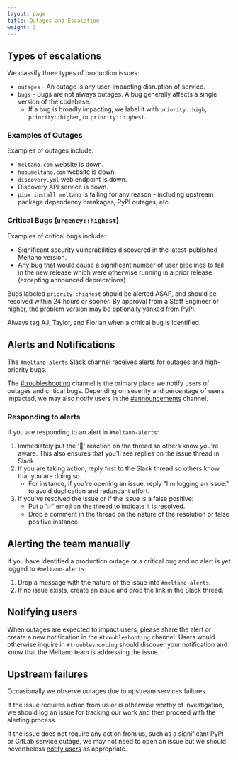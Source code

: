 ```yaml
---
layout: page
title: Outages and Escalation
weight: 3
---
```


## Types of escalations

We classify three types of production issues:

- `outages` - An outage is any user-impacting disruption of service.
- `bugs` - Bugs are not always outages. A bug generally affects a single version of the codebase.
  - If a bug is broadly impacting, we label it with `priority::high`, `priority::higher`, or `priority::highest`.

### Examples of Outages

Examples of outages include:

- `meltano.com` website is down.
- `hub.meltano.com` website is down.
- `discovery.yml` web endpoint is down.
- Discovery API service is down.
- `pipx install meltano` is failing for any reason - including upstream package dependency breakages, PyPI outages, etc.

### Critical Bugs (`urgency::highest`)

Examples of critical bugs include:

- Significant security vulnerabilities discovered in the latest-published Meltano version.
- Any bug that would cause a significant number of user pipelines to fail in the new release which were otherwise running in a prior release (excepting announced deprecations).

Bugs labeled `priority::highest` should be alerted ASAP, and should be resolved within 24 hours or sooner. By approval from a Staff Engineer or higher, the problem version may be optionally yanked from PyPi.

Always tag AJ, Taylor, and Florian when a critical bug is identified.

## Alerts and Notifications

The [`#meltano-alerts`](https://meltano.slack.com/archives/C0320DQTKV5) Slack channel receives alerts for outages and high-priority bugs.

The [#troubleshooting](https://meltano.slack.com/archives/C01TCRBBJD7) channel is the primary place we notify users of outages and critical bugs. Depending on severity and percentage of users impacted, we may also notify users in the [#announcements](https://meltano.slack.com/archives/CFG3C3C66) channel.

### Responding to alerts

If you are responding to an alert in `#meltano-alerts`:

1. Immediately put the '👀' reaction on the thread so others know you're aware. This also ensures that you'll see replies on the issue thread in Slack.
2. If you are taking action, reply first to the Slack thread so others know that you are doing so.
   - For instance, if you're opening an issue, reply "I'm logging an issue." to avoid duplication and redundant effort.
3. If you've resolved the issue or if the issue is a false positive:
   - Put a '✅' emoji on the thread to indicate it is resolved.
   - Drop a comment in the thread on the nature of the resolution or false positive instance.

## Alerting the team manually

If you have identified a production outage or a critical bug and no alert is yet logged to `#meltano-alerts`:

1. Drop a message with the nature of the issue into `#meltano-alerts`.
2. If no issue exists, create an issue and drop the link in the Slack thread.

## Notifying users

When outages are expected to impact users, please share the alert or create a new notification in the `#troubleshooting` channel. Users would otherwise inquire in `#troubleshooting` should discover your notification and know that the Meltano team is addressing the issue.

## Upstream failures

Occasionally we observe outages due to upstream services failures.

If the issue requires action from us or is otherwise worthy of investigation, we should log an issue for tracking our work and then proceed with the alerting process.

If the issue does not require any action from us, such as a significant PyPI or GitLab service outage, we may not need to open an issue but we should nevertheless [notify users](#notifying-users) as appropriate.
